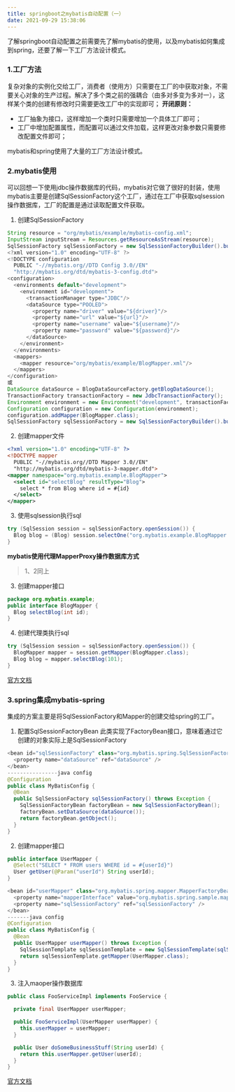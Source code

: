 ```yaml
---
title: springboot之mybatis自动配置（一）
date: 2021-09-29 15:38:06
---
```


了解springboot自动配置之前需要先了解mybatis的使用，以及mybatis如何集成到spring，还要了解一下工厂方法设计模式。

### 1.工厂方法
复杂对象的实例化交给工厂，消费者（使用方）只需要在工厂的中获取对象，不需要关心对象的生产过程。解决了多个类之前的强耦合（由多对多变为多对一），这样某个类的创建有修改时只需要更改工厂中的实现即可；
**开闭原则：**
* 工厂抽象为接口，这样增加一个类时只需要增加一个具体工厂即可；
* 工厂中增加配置属性，而配置可以通过文件加载，这样更改对象参数只需要修改配置文件即可；

mybatis和spring使用了大量的工厂方法设计模式。

### 2.mybatis使用
可以回想一下使用jdbc操作数据库的代码，mybatis对它做了很好的封装，使用mybatis主要是创建SqlSessionFactory这个工厂，通过在工厂中获取sqlsession操作数据库，工厂的配置是通过读取配置文件获取。
1. 创建SqlSessionFactory

```java
String resource = "org/mybatis/example/mybatis-config.xml";
InputStream inputStream = Resources.getResourceAsStream(resource);
SqlSessionFactory sqlSessionFactory = new SqlSessionFactoryBuilder().build(inputStream);
<?xml version="1.0" encoding="UTF-8" ?>
<!DOCTYPE configuration
  PUBLIC "-//mybatis.org//DTD Config 3.0//EN"
  "http://mybatis.org/dtd/mybatis-3-config.dtd">
<configuration>
  <environments default="development">
    <environment id="development">
      <transactionManager type="JDBC"/>
      <dataSource type="POOLED">
        <property name="driver" value="${driver}"/>
        <property name="url" value="${url}"/>
        <property name="username" value="${username}"/>
        <property name="password" value="${password}"/>
      </dataSource>
    </environment>
  </environments>
  <mappers>
    <mapper resource="org/mybatis/example/BlogMapper.xml"/>
  </mappers>
</configuration>
或
DataSource dataSource = BlogDataSourceFactory.getBlogDataSource();
TransactionFactory transactionFactory = new JdbcTransactionFactory();
Environment environment = new Environment("development", transactionFactory, dataSource);
Configuration configuration = new Configuration(environment);
configuration.addMapper(BlogMapper.class);
SqlSessionFactory sqlSessionFactory = new SqlSessionFactoryBuilder().build(configuration);
```
2. 创建mapper文件

```xml
<?xml version="1.0" encoding="UTF-8" ?>
<!DOCTYPE mapper
  PUBLIC "-//mybatis.org//DTD Mapper 3.0//EN"
  "http://mybatis.org/dtd/mybatis-3-mapper.dtd">
<mapper namespace="org.mybatis.example.BlogMapper">
  <select id="selectBlog" resultType="Blog">
    select * from Blog where id = #{id}
  </select>
</mapper>
````

3. 使用sqlsession执行sql

```java
try (SqlSession session = sqlSessionFactory.openSession()) {
  Blog blog = (Blog) session.selectOne("org.mybatis.example.BlogMapper.selectBlog", 101);
}
```
**mybatis使用代理MapperProxy操作数据库方式**
> 1、2同上

3. 创建mapper接口

```java
package org.mybatis.example;
public interface BlogMapper {
  Blog selectBlog(int id);
}
```
4. 创建代理类执行sql

```java
try (SqlSession session = sqlSessionFactory.openSession()) {
  BlogMapper mapper = session.getMapper(BlogMapper.class);
  Blog blog = mapper.selectBlog(101);
}
```

[官方文档](https://mybatis.org/mybatis-3/zh/index.html)
### 3.spring集成mybatis-spring
集成的方案主要是将SqlSessionFactory和Mapper的创建交给spring的工厂。

1. 配置SqlSessionFactoryBean
此类实现了FactoryBean接口，意味着通过它创建的对象实际上是SqlSessionFactory

```java
<bean id="sqlSessionFactory" class="org.mybatis.spring.SqlSessionFactoryBean">
  <property name="dataSource" ref="dataSource" />
</bean>
----------------java config
@Configuration
public class MyBatisConfig {
  @Bean
  public SqlSessionFactory sqlSessionFactory() throws Exception {
    SqlSessionFactoryBean factoryBean = new SqlSessionFactoryBean();
    factoryBean.setDataSource(dataSource());
    return factoryBean.getObject();
  }
}
```
2. 创建mapper接口

```java
public interface UserMapper {
  @Select("SELECT * FROM users WHERE id = #{userId}")
  User getUser(@Param("userId") String userId);
}

<bean id="userMapper" class="org.mybatis.spring.mapper.MapperFactoryBean">
  <property name="mapperInterface" value="org.mybatis.spring.sample.mapper.UserMapper" />
  <property name="sqlSessionFactory" ref="sqlSessionFactory" />
</bean>
-------java config
@Configuration
public class MyBatisConfig {
  @Bean
  public UserMapper userMapper() throws Exception {
    SqlSessionTemplate sqlSessionTemplate = new SqlSessionTemplate(sqlSessionFactory());
    return sqlSessionTemplate.getMapper(UserMapper.class);
  }
}
```

3. 注入maoper操作数据库

```java
public class FooServiceImpl implements FooService {

  private final UserMapper userMapper;

  public FooServiceImpl(UserMapper userMapper) {
    this.userMapper = userMapper;
  }

  public User doSomeBusinessStuff(String userId) {
    return this.userMapper.getUser(userId);
  }
}
```

[官方文档](http://mybatis.org/spring/zh/getting-started.html)













































